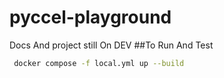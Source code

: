# pyccel-playground

Docs And project still On DEV
##To Run And Test
```bash
 docker compose -f local.yml up --build
```
